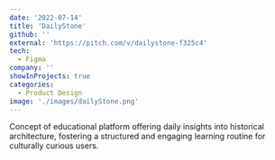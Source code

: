 ```yaml
---
date: '2022-07-14'
title: 'DailyStone'
github: ''
external: 'https://pitch.com/v/dailystone-f325c4'
tech:
  - Figma
company: ''
showInProjects: true
categories:
  - Product Design
image: './images/dailyStone.png'
---
```


Concept of educational platform offering daily insights into historical architecture, fostering a structured and engaging learning routine for culturally curious users.
